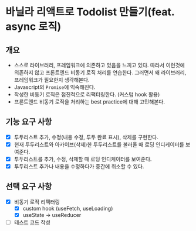 # 바닐라 리액트로 Todolist 만들기(feat. async 로직)

## 개요

- 스스로 라이브러리, 프레임워크에 의존하고 있음을 느끼고 있다. 따라서 이런것에 의존하지 않고 프론트엔드 비동기 로직 처리를 연습한다. 그러면서 왜 라이브러리, 프레임워크가 필요한지 생각해본다.
- Javascript의 `Promise`에 익숙해진다.
- 작성한 비동기 로직은 점진적으로 리팩터링한다. (커스텀 hook 활용)
- 프론트엔드 비동기 로직을 처리하는 best practice에 대해 고민해본다.

## 기능 요구 사항

- [x] 투두리스트 추가, 수정(내용 수정, 투두 완료 표시), 삭제를 구현한다.
- [x] 현재 투두리스트와 아카이브(삭제)한 투두리스트를 불러올 때 로딩 인디케이터를 보여준다.
- [x] 투두리스트를 추가, 수정, 삭제할 때 로딩 인디케이터를 보여준다.
- [x] 투두리스트 추가나 내용을 수정하다가 중간에 취소할 수 있다.

## 선택 요구 사항

- [x] 비동기 로직 리팩터링
  - [x] custom hook (useFetch, useLoading)
  - [x] useState -> useReducer
- [ ] 테스트 코드 작성
